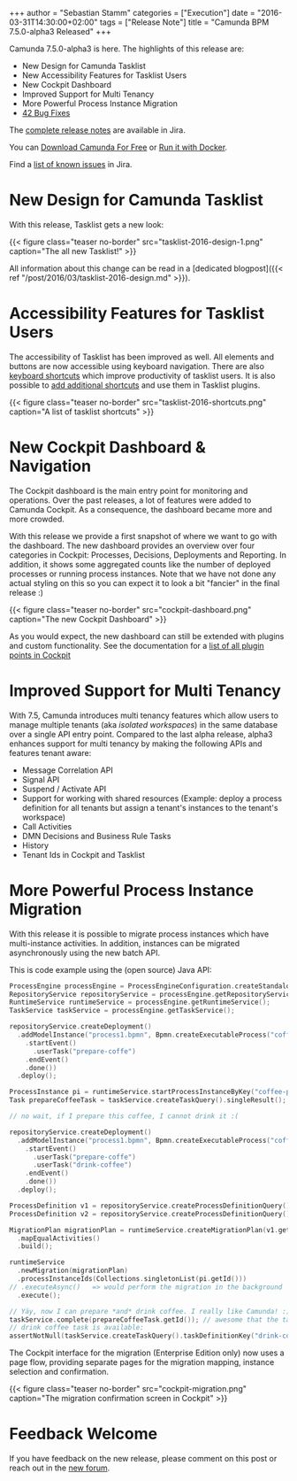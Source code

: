 +++
author = "Sebastian Stamm"
categories = ["Execution"]
date = "2016-03-31T14:30:00+02:00"
tags = ["Release Note"]
title = "Camunda BPM 7.5.0-alpha3 Released"
+++

Camunda 7.5.0-alpha3 is here. The highlights of this release are:

* New Design for Camunda Tasklist
* New Accessibility Features for Tasklist Users
* New Cockpit Dashboard
* Improved Support for Multi Tenancy
* More Powerful Process Instance Migration
* [42 Bug Fixes](https://app.camunda.com/jira/issues/?jql=issuetype%20%3D%20%22Bug%20Report%22%20AND%20fixVersion%20%3D%207.5.0-alpha3)

The [complete release notes](https://app.camunda.com/jira/secure/ReleaseNote.jspa?projectId=10230&version=14591) are available in Jira.

You can [Download Camunda For Free](https://camunda.org/download/)
or [Run it with Docker](https://hub.docker.com/r/camunda/camunda-bpm-platform/).

Find a [list of known issues](https://app.camunda.com/jira/issues/?jql=project%20%3D%20%22camunda%20BPM%22%20and%20affectedVersion%20%3D%207.5.0-alpha3) in Jira.

<!--more-->

# New Design for Camunda Tasklist

With this release, Tasklist gets a new look:

{{< figure class="teaser no-border" src="tasklist-2016-design-1.png" caption="The all new Tasklist!" >}}

All information about this change can be read in a [dedicated blogpost]({{< ref "/post/2016/03/tasklist-2016-design.md" >}}).

# Accessibility Features for Tasklist Users

The accessibility of Tasklist has been improved as well. All elements and buttons are now accessible using keyboard navigation. There are also [keyboard shortcuts](https://docs.camunda.org/manual/latest/webapps/tasklist/accessibility/#keyboard-shortcuts) which improve productivity of tasklist users. It is also possible to [add additional shortcuts](https://docs.camunda.org/manual/latest/webapps/tasklist/configuration/#shortcuts) and use them in Tasklist plugins.

{{< figure class="teaser no-border" src="tasklist-2016-shortcuts.png" caption="A list of tasklist shortcuts" >}}

# New Cockpit Dashboard & Navigation

The Cockpit dashboard is the main entry point for monitoring and operations. Over the past releases, a lot of features were added to Camunda Cockpit. As a consequence, the dashboard became more and more crowded.

With this release we provide a first snapshot of where we want to go with the dashboard. The new dashboard provides an overview over four categories in Cockpit: Processes, Decisions, Deployments and Reporting. In addition, it shows some aggregated counts like the number of deployed  processes or running process instances. Note that we have not done any actual styling on this so you can expect it to look a bit "fancier" in the final release :)

{{< figure class="teaser no-border" src="cockpit-dashboard.png" caption="The new Cockpit Dashboard" >}}

As you would expect, the new dashboard can still be extended with plugins and custom functionality. See the documentation for a [list of all plugin points in Cockpit](https://docs.camunda.org/manual/latest/webapps/cockpit/extend/plugins/#plugin-points)


# Improved Support for Multi Tenancy

With 7.5, Camunda introduces multi tenancy features which allow users to manage multiple tenants (aka *isolated workspaces*) in the same database over a single API entry point. Compared to the last alpha release, alpha3 enhances support for multi tenancy by making the following APIs and features tenant aware:

* Message Correlation API
* Signal API
* Suspend / Activate API
* Support for working with shared resources (Example: deploy a process definition for all tenants but assign a tenant's instances to the tenant's workspace)
* Call Activities
* DMN Decisions and Business Rule Tasks
* History
* Tenant Ids in Cockpit and Tasklist

# More Powerful Process Instance Migration

With this release it is possible to migrate process instances which have multi-instance activities. In addition, instances can be migrated asynchronously using the new batch API.

This is code example using the (open source) Java API:

```go
ProcessEngine processEngine = ProcessEngineConfiguration.createStandaloneInMemProcessEngineConfiguration().buildProcessEngine();
RepositoryService repositoryService = processEngine.getRepositoryService();
RuntimeService runtimeService = processEngine.getRuntimeService();
TaskService taskService = processEngine.getTaskService();

repositoryService.createDeployment()
  .addModelInstance("process1.bpmn", Bpmn.createExecutableProcess("coffee-process")
    .startEvent()
      .userTask("prepare-coffe")
    .endEvent()
    .done())
  .deploy();

ProcessInstance pi = runtimeService.startProcessInstanceByKey("coffee-process");
Task prepareCoffeeTask = taskService.createTaskQuery().singleResult();

// no wait, if I prepare this coffee, I cannot drink it :(

repositoryService.createDeployment()
  .addModelInstance("process1.bpmn", Bpmn.createExecutableProcess("coffee-process")
    .startEvent()
      .userTask("prepare-coffe")
      .userTask("drink-coffee")
    .endEvent()
    .done())
  .deploy();

ProcessDefinition v1 = repositoryService.createProcessDefinitionQuery().processDefinitionVersion(1).singleResult();
ProcessDefinition v2 = repositoryService.createProcessDefinitionQuery().processDefinitionVersion(2).singleResult();

MigrationPlan migrationPlan = runtimeService.createMigrationPlan(v1.getId(), v2.getId())
  .mapEqualActivities()
  .build();

runtimeService
  .newMigration(migrationPlan)
  .processInstanceIds(Collections.singletonList(pi.getId()))
// .executeAsync()   => would perform the migration in the background
  .execute();

// Yäy, now I can prepare *and* drink coffee. I really like Camunda! :)
taskService.complete(prepareCoffeeTask.getId()); // awesome that the task has preserved id with migration :)
// drink coffee task is available:
assertNotNull(taskService.createTaskQuery().taskDefinitionKey("drink-coffe").singleResult());
```

The Cockpit interface for the migration (Enterprise Edition only) now uses a page flow, providing separate pages for the migration mapping, instance selection and confirmation.

{{< figure class="teaser no-border" src="cockpit-migration.png" caption="The migration confirmation screen in Cockpit" >}}

# Feedback Welcome

If you have feedback on the new release, please comment on this post or reach out in the [new forum](https://forum.camunda.org/).
